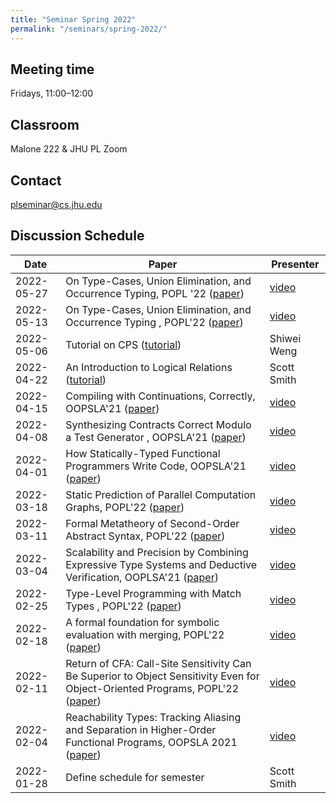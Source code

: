 ```yaml
---
title: "Seminar Spring 2022"
permalink: "/seminars/spring-2022/"
---
```


Meeting time
------------

Fridays, 11:00–12:00

Classroom
---------

Malone 222 & JHU PL Zoom

Contact
-------

<plseminar@cs.jhu.edu>

Discussion Schedule
-------------------

| Date       | Paper                                                                                                                                        | Presenter            |
| ---------- | -------------------------------------------------------------------------------------------------------------------------------------------- | -------------------- |
| 2022-05-27 | On Type-Cases, Union Elimination, and Occurrence Typing, POPL '22 ([paper][05-27-paper])                                                     | [video][05-27-video] |
| 2022-05-13 | On Type-Cases, Union Elimination, and Occurrence Typing , POPL'22 ([paper][05-13-paper])                                                     | [video][05-13-video] |
| 2022-05-06 | Tutorial on CPS             ([tutorial][04-29-tutorial])                                                                                     | Shiwei Weng          |
| 2022-04-22 | An Introduction to Logical Relations ([tutorial][04-22-tutorial])                                                                            | Scott Smith          |
| 2022-04-15 | Compiling with Continuations, Correctly, OOPSLA'21 ([paper][04-15-paper])                                                                    | [video][04-15-video] |
| 2022-04-08 | Synthesizing Contracts Correct Modulo a Test Generator , OOPSLA'21 ([paper][04-08-paper])                                                    | [video][04-08-video] |
| 2022-04-01 | How Statically-Typed Functional Programmers Write Code, OOPSLA'21 ([paper][04-01-paper])                                                     | [video][04-01-video] |
| 2022-03-18 | Static Prediction of Parallel Computation Graphs, POPL'22 ([paper][03-18-paper])                                                             | [video][03-18-video] |
| 2022-03-11 | Formal Metatheory of Second-Order Abstract Syntax, POPL'22 ([paper][03-11-paper])                                                            | [video][03-11-video] |
| 2022-03-04 | Scalability and Precision by Combining Expressive Type Systems and Deductive Verification, OOPLSA'21 ([paper][03-04-paper])                  | [video][03-04-video] |
| 2022-02-25 | Type-Level Programming with Match Types , POPL'22 ([paper][02-25-paper])                                                                     | [video][02-25-video] |
| 2022-02-18 | A formal foundation for symbolic evaluation with merging, POPL'22 ([paper][02-18-paper])                                                     | [video][02-18-video] |
| 2022-02-11 | Return of CFA: Call-Site Sensitivity Can Be Superior to Object Sensitivity Even for Object-Oriented Programs, POPL'22 ([paper][02-11-paper]) | [video][02-11-video] |
| 2022-02-04 | Reachability Types: Tracking Aliasing and Separation in Higher-Order Functional Programs, OOPSLA 2021 ([paper][02-04-paper])                 | [video][02-04-video] |
| 2022-01-28 | Define schedule for semester                                                                                                                 | Scott Smith          |

[05-27-paper]: https://www.irif.fr/~gc/papers/popl22.pdf
[05-27-video]: https://www.youtube.com/watch?v=Ywu1FFafWmI

[05-13-paper]: https://www.irif.fr/~gc/papers/popl22.pdf
[05-13-video]: https://www.youtube.com/watch?v=Ywu1FFafWmI

[04-29-tutorial]: https://en.wikibooks.org/wiki/Haskell/Continuation_passing_style#cite_ref-1

[04-22-tutorial]: https://cs.au.dk/~birke/papers/AnIntroductionToLogicalRelations.pdf

[04-15-paper]: https://doi.org/10.1145/3485491
[04-15-video]: https://www.youtube.com/watch?v=FA-yAVMBB68

[04-08-paper]: https://taoxie.cs.illinois.edu/publications/oopsla21-precis.pdf
[04-08-video]: https://www.youtube.com/watch?v=0bZuj_PvyBM

[04-01-paper]: https://jlubin.net/assets/oopsla21.pdf
[04-01-video]: https://www.youtube.com/watch?v=JiYFsOJU52o

[03-18-paper]: https://doi.org/10.1145/3498708
[03-18-video]: https://www.youtube.com/watch?v=uQbMrg5hWBA

[03-11-paper]: https://dl.acm.org/doi/abs/10.1145/3498715
[03-11-video]: https://www.youtube.com/watch?v=5iQCqpiWCoU

[03-04-paper]: https://dl.acm.org/doi/abs/10.1145/3485520
[03-04-video]: https://www.youtube.com/watch?v=j5Mrc2KkRmY

[02-25-paper]: https://doi.org/10.1145/3498698
[02-25-video]: https://www.youtube.com/watch?v=CKPtv4xj0Gs

[02-18-paper]: https://doi.org/10.1145/3498709
[02-18-video]: https://www.youtube.com/watch?v=DLJrHokJq9k

[02-11-paper]: https://doi.org/10.1145/3498720
[02-11-video]: https://www.youtube.com/watch?v=Z2IkUPe1xmE&list=PLyrlk8Xaylp4uPnEfcP5jETxhm50XTit9&index=49

[02-04-paper]: https://doi.org/10.1145/3485516
[02-04-video]: https://www.youtube.com/watch?v=T_mDt-qnmMk&list=PLyrlk8Xaylp7soIGai1GYm0M0PuG9LIYh&index=68&t=2s